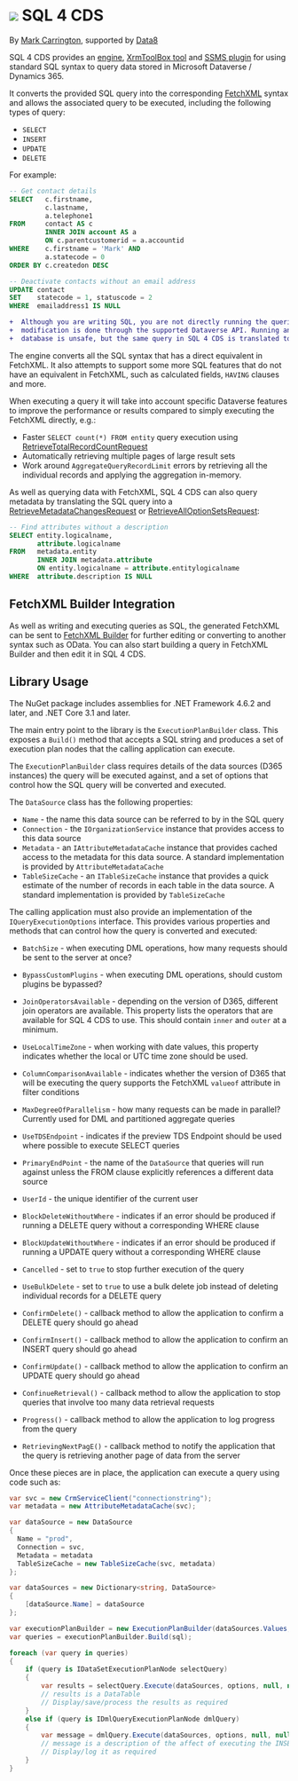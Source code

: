 # ![](https://markcarrington.dev/sql4cds-icon/) SQL 4 CDS

By [Mark Carrington](https://markcarrington.dev/sql-4-cds/), supported by [Data8](https://www.data-8.co.uk/)

SQL 4 CDS provides an [engine](https://www.nuget.org/packages/MarkMpn.Sql4Cds.Engine/),
[XrmToolBox tool](https://www.xrmtoolbox.com/plugins/MarkMpn.SQL4CDS/) and [SSMS plugin](https://markcarrington.dev/sql-4-cds/sql-4-cds-ssms-edition/)
for using standard SQL syntax to query data stored in Microsoft Dataverse / Dynamics 365.

It converts the provided SQL query into the corresponding [FetchXML](https://docs.microsoft.com/en-us/powerapps/developer/common-data-service/fetchxml-schema)
syntax and allows the associated query to be executed, including the following types of query:

* `SELECT`
* `INSERT`
* `UPDATE`
* `DELETE`

For example:

```sql
-- Get contact details
SELECT   c.firstname,
         c.lastname,
         a.telephone1
FROM     contact AS c
         INNER JOIN account AS a
         ON c.parentcustomerid = a.accountid
WHERE    c.firstname = 'Mark' AND
         a.statecode = 0
ORDER BY c.createdon DESC

-- Deactivate contacts without an email address
UPDATE contact
SET    statecode = 1, statuscode = 2
WHERE  emailaddress1 IS NULL
```

```diff
+  Although you are writing SQL, you are not directly running the queries against the back-end database. All data retrieval and
+  modification is done through the supported Dataverse API. Running an UPDATE/INSERT/DELETE command against the underlying SQL
+  database is unsafe, but the same query in SQL 4 CDS is translated to safe & supported API requests.
```

The engine converts all the SQL syntax that has a direct equivalent in FetchXML. It also attempts to support some more SQL features
that do not have an equivalent in FetchXML, such as calculated fields, `HAVING` clauses and more.

When executing a query it will take into account specific Dataverse features to improve the performance or results compared to
simply executing the FetchXML directly, e.g.:

* Faster `SELECT count(*) FROM entity` query execution using [RetrieveTotalRecordCountRequest](https://docs.microsoft.com/dotnet/api/microsoft.crm.sdk.messages.retrievetotalrecordcountrequest)
* Automatically retrieving multiple pages of large result sets
* Work around `AggregateQueryRecordLimit` errors by retrieving all the individual records and applying the aggregation in-memory.

As well as querying data with FetchXML, SQL 4 CDS can also query metadata by translating the SQL query into a
[RetrieveMetadataChangesRequest](https://docs.microsoft.com/dotnet/api/microsoft.xrm.sdk.messages.retrievemetadatachangesrequest) or 
[RetrieveAllOptionSetsRequest](https://docs.microsoft.com/dotnet/api/microsoft.xrm.sdk.messages.retrievealloptionsetsrequest):

```sql
-- Find attributes without a description
SELECT entity.logicalname,
       attribute.logicalname
FROM   metadata.entity
       INNER JOIN metadata.attribute
       ON entity.logicalname = attribute.entitylogicalname
WHERE  attribute.description IS NULL
```

## FetchXML Builder Integration

As well as writing and executing queries as SQL, the generated FetchXML can be sent to [FetchXML Builder](https://fetchxmlbuilder.com/)
for further editing or converting to another syntax such as OData. You can also start building a query in FetchXML Builder and then edit
it in SQL 4 CDS.

## Library Usage

The NuGet package includes assemblies for .NET Framework 4.6.2 and later, and .NET Core 3.1 and later.

The main entry point to the library is the `ExecutionPlanBuilder` class. This exposes a `Build()` method
that accepts a SQL string and produces a set of execution plan nodes that the calling application can execute.

The `ExecutionPlanBuilder` class requires details of the data sources (D365 instances) the query will be executed
against, and a set of options that control how the SQL query will be converted and executed.

The `DataSource` class has the following properties:

* `Name` - the name this data source can be referred to by in the SQL query
* `Connection` - the `IOrganizationService` instance that provides access to this data source
* `Metadata` - an `IAttributeMetadataCache` instance that provides cached access to the metadata for this data source.
A standard implementation is provided by `AttributeMetadataCache`
* `TableSizeCache` - an `ITableSizeCache` instance that provides a quick estimate of the number of records in each table
in the data source. A standard implementation is provided by `TableSizeCache`

The calling application must also provide an implementation of the `IQueryExecutionOptions` interface. This provides
various properties and methods that can control how the query is converted and executed:

* `BatchSize` - when executing DML operations, how many requests should be sent to the server at once?
* `BypassCustomPlugins` - when executing DML operations, should custom plugins be bypassed?
* `JoinOperatorsAvailable` - depending on the version of D365, different join operators are available. This property
lists the operators that are available for SQL 4 CDS to use. This should contain `inner` and `outer` at a minimum.
* `UseLocalTimeZone` - when working with date values, this property indicates whether the local or UTC time zone should
be used.
* `ColumnComparisonAvailable` - indicates whether the version of D365 that will be executing the query supports the
FetchXML `valueof` attribute in filter conditions
* `MaxDegreeOfParallelism` - how many requests can be made in parallel? Currently used for DML and partitioned aggregate queries
* `UseTDSEndpoint` - indicates if the preview TDS Endpoint should be used where possible to execute SELECT queries
* `PrimaryEndPoint` - the name of the `DataSource` that queries will run against unless the FROM clause explicitly references
a different data source
* `UserId` - the unique identifier of the current user
* `BlockDeleteWithoutWhere` - indicates if an error should be produced if running a DELETE query without a corresponding WHERE clause
* `BlockUpdateWithoutWhere` - indicates if an error should be produced if running a UPDATE query without a corresponding WHERE clause
* `Cancelled` - set to `true` to stop further execution of the query
* `UseBulkDelete` - set to `true` to use a bulk delete job instead of deleting individual records for a DELETE query

* `ConfirmDelete()` - callback method to allow the application to confirm a DELETE query should go ahead
* `ConfirmInsert()` - callback method to allow the application to confirm an INSERT query should go ahead
* `ConfirmUpdate()` - callback method to allow the application to confirm an UPDATE query should go ahead
* `ConfinueRetrieval()` - callback method to allow the application to stop queries that involve too many data retrieval requests
* `Progress()` - callback method to allow the application to log progress from the query
* `RetrievingNextPagE()` - callback method to notify the application that the query is retrieving another page of data from the server

Once these pieces are in place, the application can execute a query using code such as:

```csharp
var svc = new CrmServiceClient("connectionstring");
var metadata = new AttributeMetadataCache(svc);

var dataSource = new DataSource
{
  Name = "prod",
  Connection = svc,
  Metadata = metadata
  TableSizeCache = new TableSizeCache(svc, metadata)
};

var dataSources = new Dictionary<string, DataSource>
{
	[dataSource.Name] = dataSource
};

var executionPlanBuilder = new ExecutionPlanBuilder(dataSources.Values, options);
var queries = executionPlanBuilder.Build(sql);

foreach (var query in queries)
{
	if (query is IDataSetExecutionPlanNode selectQuery)
	{
		var results = selectQuery.Execute(dataSources, options, null, null);
		// results is a DataTable
		// Display/save/process the results as required
	}
	else if (query is IDmlQueryExecutionPlanNode dmlQuery)
	{
		var message = dmlQuery.Execute(dataSources, options, null, null);
		// message is a description of the affect of executing the INSERT/UPDATE/DELETE query
		// Display/log it as required
	}
}
```